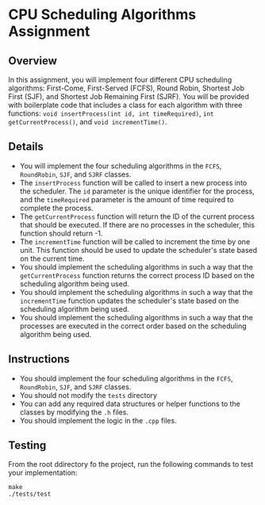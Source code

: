 # CPU Scheduling Algorithms Assignment

## Overview
In this assignment, you will implement four different CPU scheduling algorithms: First-Come, First-Served (FCFS), Round Robin, Shortest Job First (SJF), and Shortest Job Remaining First (SJRF). You will be provided with boilerplate code that includes a class for each algorithm with three functions: `void insertProcess(int id, int timeRequired)`, `int getCurrentProcess()`, and `void incrementTime()`.

## Details
- You will implement the four scheduling algorithms in the `FCFS`, `RoundRobin`, `SJF`, and `SJRF` classes.
- The `insertProcess` function will be called to insert a new process into the scheduler. The `id` parameter is the unique identifier for the process, and the `timeRequired` parameter is the amount of time required to complete the process.
- The `getCurrentProcess` function will return the ID of the current process that should be executed. If there are no processes in the scheduler, this function should return -1.
- The `incrementTime` function will be called to increment the time by one unit. This function should be used to update the scheduler's state based on the current time.
- You should implement the scheduling algorithms in such a way that the `getCurrentProcess` function returns the correct process ID based on the scheduling algorithm being used.
- You should implement the scheduling algorithms in such a way that the `incrementTime` function updates the scheduler's state based on the scheduling algorithm being used.
- You should implement the scheduling algorithms in such a way that the processes are executed in the correct order based on the scheduling algorithm being used.

## Instructions
- You should implement the four scheduling algorithms in the `FCFS`, `RoundRobin`, `SJF`, and `SJRF` classes.
- You should not modify the `tests` directory
- You can add any required data structures or helper functions to the classes by modifying the `.h` files.
- You should implement the logic in the `.cpp` files.

## Testing
From the root ddirectory fo the project, run the following commands to test your implementation:
```
make
./tests/test
```

